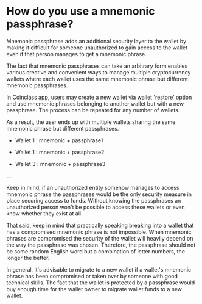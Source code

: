 # How do you use a mnemonic passphrase?

Mnemonic passphrase adds an additional security layer to the wallet by making it difficult for someone unauthorized to gain access to the wallet even if that person manages to get a mnemonic phrase.

The fact that mnemonic passphrases can take an arbitrary form enables various creative and convenient ways to manage multiple cryptocurrency wallets where each wallet uses the same mnemonic phrase but different mnemonic passphrases.

In Coinclass app, users may create a new wallet via wallet 'restore' option and use mnemonic phrases belonging to another wallet but with a new passphrase. The process can be repeated for any number of wallets.

As a result, the user ends up with multiple wallets sharing the same mnemonic phrase but different passphrases.

- Wallet 1 : mnemonic + passphrase1


- Wallet 1 : mnemonic + passphrase2


- Wallet 3 : mnemonic + passphrase3

...


Keep in mind, if an unauthorized entity somehow manages to access mnemonic phrase the passphrases would be the only security measure in place securing access to funds. Without knowing the passphrases an unauthorized person won't be possible to access these wallets or even know whether they exist at all.

That said, keep in mind that practically speaking breaking into a wallet that has a compromised mnemonic phrase is not impossible. When mnemonic phrases are compromised the security of the wallet will heavily depend on the way the passphrase was chosen. Therefore, the passphrase should not be some random English word but a combination of letter numbers, the longer the better.

In general, it's advisable to migrate to a new wallet if a wallet's mnemonic phrase has been compromised or taken over by someone with good technical skills. The fact that the wallet is protected by a passphrase would buy enough time for the wallet owner to migrate wallet funds to a new wallet.



